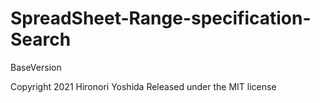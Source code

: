# SpreadSheet-Range-specification-Search
BaseVersion

Copyright 2021 Hironori Yoshida
Released under the MIT license

